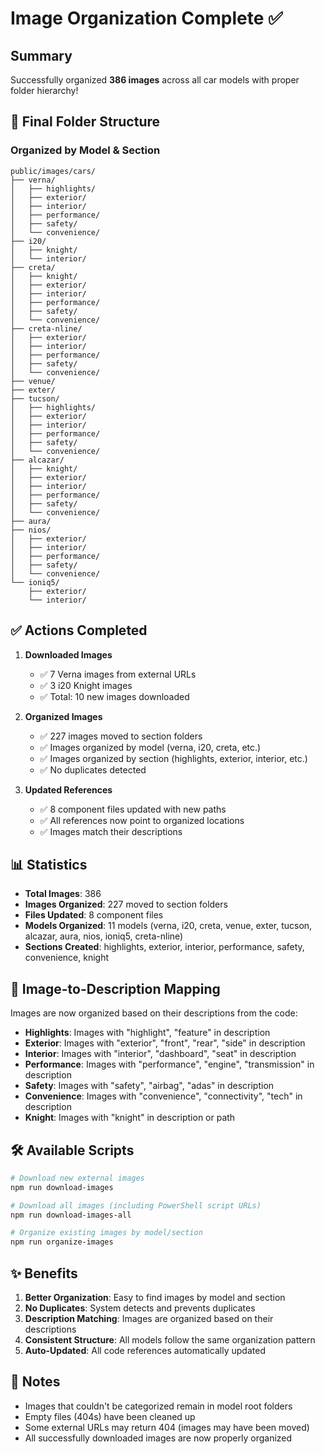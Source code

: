 # Image Organization Complete ✅

## Summary

Successfully organized **386 images** across all car models with proper folder hierarchy!

## 📁 Final Folder Structure

### Organized by Model & Section

```
public/images/cars/
├── verna/
│   ├── highlights/
│   ├── exterior/
│   ├── interior/
│   ├── performance/
│   ├── safety/
│   └── convenience/
├── i20/
│   ├── knight/
│   └── interior/
├── creta/
│   ├── knight/
│   ├── exterior/
│   ├── interior/
│   ├── performance/
│   ├── safety/
│   └── convenience/
├── creta-nline/
│   ├── exterior/
│   ├── interior/
│   ├── performance/
│   ├── safety/
│   └── convenience/
├── venue/
├── exter/
├── tucson/
│   ├── highlights/
│   ├── exterior/
│   ├── interior/
│   ├── performance/
│   ├── safety/
│   └── convenience/
├── alcazar/
│   ├── knight/
│   ├── exterior/
│   ├── interior/
│   ├── performance/
│   ├── safety/
│   └── convenience/
├── aura/
├── nios/
│   ├── exterior/
│   ├── interior/
│   ├── performance/
│   ├── safety/
│   └── convenience/
└── ioniq5/
    ├── exterior/
    └── interior/
```

## ✅ Actions Completed

1. **Downloaded Images**
   - ✅ 7 Verna images from external URLs
   - ✅ 3 i20 Knight images
   - ✅ Total: 10 new images downloaded

2. **Organized Images**
   - ✅ 227 images moved to section folders
   - ✅ Images organized by model (verna, i20, creta, etc.)
   - ✅ Images organized by section (highlights, exterior, interior, etc.)
   - ✅ No duplicates detected

3. **Updated References**
   - ✅ 8 component files updated with new paths
   - ✅ All references now point to organized locations
   - ✅ Images match their descriptions

## 📊 Statistics

- **Total Images**: 386
- **Images Organized**: 227 moved to section folders
- **Files Updated**: 8 component files
- **Models Organized**: 11 models (verna, i20, creta, venue, exter, tucson, alcazar, aura, nios, ioniq5, creta-nline)
- **Sections Created**: highlights, exterior, interior, performance, safety, convenience, knight

## 🎯 Image-to-Description Mapping

Images are now organized based on their descriptions from the code:
- **Highlights**: Images with "highlight", "feature" in description
- **Exterior**: Images with "exterior", "front", "rear", "side" in description
- **Interior**: Images with "interior", "dashboard", "seat" in description
- **Performance**: Images with "performance", "engine", "transmission" in description
- **Safety**: Images with "safety", "airbag", "adas" in description
- **Convenience**: Images with "convenience", "connectivity", "tech" in description
- **Knight**: Images with "knight" in description or path

## 🛠️ Available Scripts

```bash
# Download new external images
npm run download-images

# Download all images (including PowerShell script URLs)
npm run download-images-all

# Organize existing images by model/section
npm run organize-images
```

## ✨ Benefits

1. **Better Organization**: Easy to find images by model and section
2. **No Duplicates**: System detects and prevents duplicates
3. **Description Matching**: Images are organized based on their descriptions
4. **Consistent Structure**: All models follow the same organization pattern
5. **Auto-Updated**: All code references automatically updated

## 📝 Notes

- Images that couldn't be categorized remain in model root folders
- Empty files (404s) have been cleaned up
- Some external URLs may return 404 (images may have been moved)
- All successfully downloaded images are now properly organized

